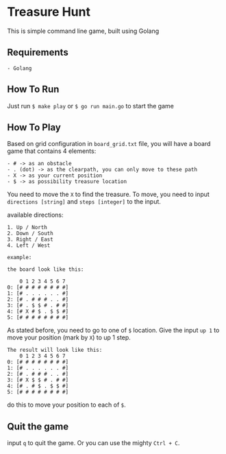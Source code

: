 # Treasure Hunt
This is simple command line game, built using Golang

## Requirements
`- Golang`

## How To Run
Just run `$ make play` or `$ go run main.go` to start the game

## How To Play
Based on grid configuration in `board_grid.txt` file, you will have a board game that contains 4 elements: 
```
- # -> as an obstacle
- . (dot) -> as the clearpath, you can only move to these path
- X -> as your current position
- $ -> as possibility treasure location
```

You need to move the `X` to find the treasure. 
To move, you need to input `directions [string]` and `steps [integer]` to the input. 

available directions:
```
1. Up / North 
2. Down / South
3. Right / East
4. Left / West
```

`example: `
```
the board look like this:

    0 1 2 3 4 5 6 7
0: [# # # # # # # #]
1: [# . . . . . . #]
2: [# . # # # . . #]
3: [# . $ $ # . # #]
4: [# X # $ . $ $ #]
5: [# # # # # # # #]
```
As stated before, you need to go to one of `$` location. Give the input `up 1` to move your position (mark by `X`) to up 1 step.
```
The result will look like this:
    0 1 2 3 4 5 6 7
0: [# # # # # # # #]
1: [# . . . . . . #]
2: [# . # # # . . #]
3: [# X $ $ # . # #]
4: [# . # $ . $ $ #]
5: [# # # # # # # #]

```

do this to move your position to each of `$`. 

## Quit the game

input `q` to quit the game. Or you can use the mighty `Ctrl + C`.
